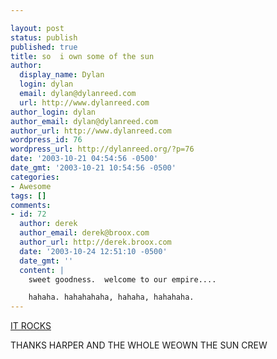 ```yaml
---

layout: post
status: publish
published: true
title: so  i own some of the sun
author:
  display_name: Dylan
  login: dylan
  email: dylan@dylanreed.com
  url: http://www.dylanreed.com
author_login: dylan
author_email: dylan@dylanreed.com
author_url: http://www.dylanreed.com
wordpress_id: 76
wordpress_url: http://dylanreed.org/?p=76
date: '2003-10-21 04:54:56 -0500'
date_gmt: '2003-10-21 10:54:56 -0500'
categories:
- Awesome
tags: []
comments:
- id: 72
  author: derek
  author_email: derek@broox.com
  author_url: http://derek.broox.com
  date: '2003-10-24 12:51:10 -0500'
  date_gmt: ''
  content: |
    sweet goodness.  welcome to our empire....

    hahaha. hahahahaha, hahaha, hahahaha.
---
```


[IT ROCKS][1]

   [1]: http://weownthesun.com/

THANKS HARPER AND THE WHOLE WEOWN THE SUN CREW

